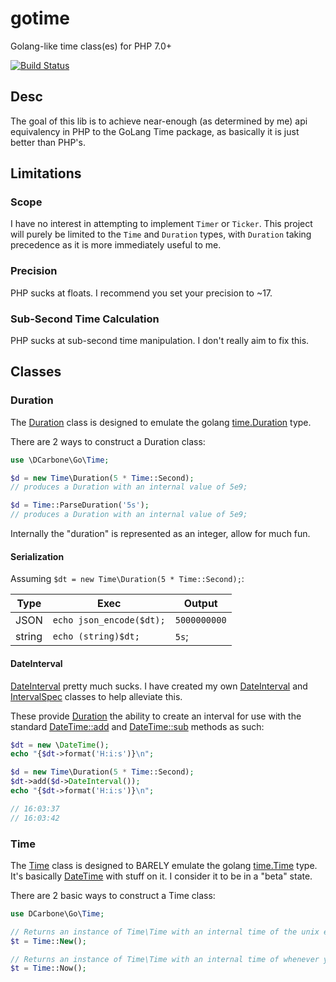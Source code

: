 # gotime
Golang-like time class(es) for PHP 7.0+

[![Build Status](https://travis-ci.org/dcarbone/gotime.svg?branch=master)](https://travis-ci.org/dcarbone/gotime)

## Desc

The goal of this lib is to achieve near-enough (as determined by me) api equivalency in PHP to the GoLang Time package,
as basically it is just better than PHP's.

## Limitations

### Scope

I have no interest in attempting to implement `Timer` or `Ticker`.  This project will purely be limited to the `Time`
and `Duration` types, with `Duration` taking precedence as it is more immediately useful to me.

### Precision

PHP sucks at floats.  I recommend you set your precision to ~17.

### Sub-Second Time Calculation

PHP sucks at sub-second time manipulation. I don't really aim to fix this.

## Classes

### Duration

The [Duration](src/Time/Duration.php) class is designed to emulate the golang 
[time.Duration](https://golang.org/src/time/time.go#L620) type.

There are 2 ways to construct a Duration class:

```php
use \DCarbone\Go\Time;

$d = new Time\Duration(5 * Time::Second);
// produces a Duration with an internal value of 5e9;

$d = Time::ParseDuration('5s');
// produces a Duration with an internal value of 5e9;
```

Internally the "duration" is represented as an integer, allow for much fun.

#### Serialization
Assuming `$dt = new Time\Duration(5 * Time::Second);`:

|Type|Exec|Output|
|----|----|------|
|JSON|`echo json_encode($dt);`|`5000000000`|
|string|`echo (string)$dt;`|`5s`;

#### DateInterval

[DateInterval](http://php.net/manual/en/class.dateinterval.php) pretty much sucks.  I have created my own 
[DateInterval](src/Time/DateInterval.php) and [IntervalSpec](src/Time/IntervalSpec.php) classes to help alleviate this.

These provide [Duration](src/Time/Duration.php) the ability to create an interval for use with the standard 
[DateTime::add](http://php.net/manual/en/datetime.add.php) and 
[DateTime::sub](http://php.net/manual/en/datetime.sub.php) methods as such:

```php
$dt = new \DateTime();
echo "{$dt->format('H:i:s')}\n";

$d = new Time\Duration(5 * Time::Second);
$dt->add($d->DateInterval());
echo "{$dt->format('H:i:s')}\n";

// 16:03:37
// 16:03:42
```

### Time

The [Time](src/Time/Time.php) class is designed to BARELY emulate the golang 
[time.Time](https://golang.org/src/time/time.go#L116) type.  It's basically 
[DateTime](http://php.net/manual/en/class.datetime.php) with stuff on it.  I consider it to be in a "beta" state.

There are 2 basic ways to construct a Time class:

```php
use DCarbone\Go\Time;

// Returns an instance of Time\Time with an internal time of the unix epoch 
$t = Time::New();

// Returns an instance of Time\Time with an internal time of whenever you constructed it. 
$t = Time::Now();
```

